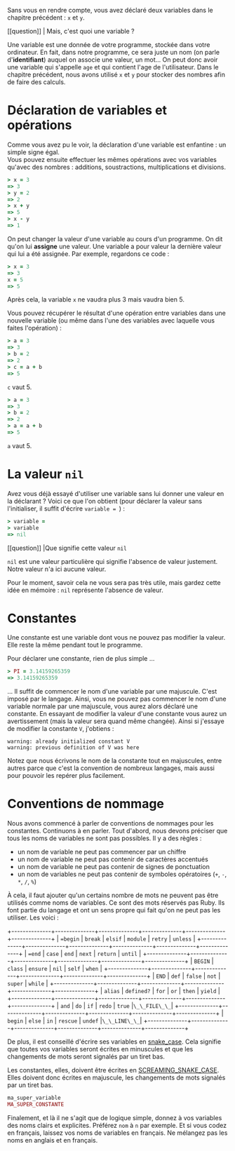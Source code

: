 Sans vous en rendre compte, vous avez déclaré deux variables dans le chapitre précédent : `x` et `y`.  

[[question]]
| Mais, c'est quoi une variable ?

Une variable est une donnée de votre programme, stockée dans votre ordinateur. En fait, dans notre programme, ce sera juste un nom (on parle d'**identifiant**) auquel on associe une valeur, un mot... On peut donc avoir une variable qui s'appelle `age` et qui contient l'age de l'utilisateur. Dans le chapitre précédent, nous avons utilisé `x` et `y` pour stocker des nombres afin de faire des calculs. 

# Déclaration de variables et opérations

Comme vous avez pu le voir, la déclaration d'une variable est enfantine : un simple signe égal.  
Vous pouvez ensuite effectuer les mêmes opérations avec vos variables qu'avec des nombres : additions, soustractions, multiplications et divisions.

```ruby
> x = 3
=> 3
> y = 2
=> 2
> x + y
=> 5
> x - y
=> 1
```

On peut changer la valeur d'une variable au cours d'un programme. On dit qu'on lui **assigne** une valeur. Une variable a pour valeur la dernière valeur qui lui a été assignée. Par exemple, regardons ce code :

```ruby
> x = 3
=> 3
x = 5
=> 5
```

Après cela, la variable `x` ne vaudra plus $3$ mais vaudra bien $5$.

Vous pouvez récupérer le résultat d'une opération entre variables dans une nouvelle variable (ou même dans l'une des variables avec laquelle vous faites l'opération) :

```ruby
> a = 3
=> 3
> b = 2
=> 2
> c = a + b
=> 5
```

`c` vaut $5$.

```ruby
> a = 3
=> 3
> b = 2
=> 2
> a = a + b
=> 5
```

`a` vaut $5$.

# La valeur `nil`

Avez vous déjà essayé d'utiliser une variable sans lui donner une valeur en la déclarant ? Voici ce que l'on obtient (pour déclarer la valeur sans l'initialiser, il suffit d'écrire `variable = `) :

```ruby
> variable =
> variable
=> nil
```

[[question]]
|Que signifie cette valeur `nil`

`nil` est une valeur particulière qui signifie l'absence de valeur justement. Notre valeur n'a ici aucune valeur. 

Pour le moment, savoir cela ne vous sera pas très utile, mais gardez cette idée en mémoire : `nil` représente l'absence de valeur.

# Constantes

Une constante est une variable dont vous ne pouvez pas modifier la valeur. Elle reste la même pendant tout le programme.   

Pour déclarer une constante, rien de plus simple ...

```ruby
> PI = 3.14159265359
=> 3.14159265359
```

... Il suffit de commencer le nom d'une variable par une majuscule. C'est imposé par le langage. Ainsi, vous ne pouvez pas commencer le nom d'une variable normale par une majuscule, vous aurez alors déclaré une constante. En essayant de modifier la valeur d'une constante vous aurez un avertissement (mais la valeur sera quand même changée). Ainsi si j'essaye de modifier la constante `V`, j'obtiens :

```
warning: already initialized constant V
warning: previous definition of V was here
```

Notez que nous écrivons le nom de la constante tout en majuscules, entre autres parce que c'est la convention de nombreux langages, mais aussi pour pouvoir les repérer plus facilement.

# Conventions de nommage

Nous avons commencé à parler de conventions de nommages pour les constantes. Continuons à en parler. Tout d'abord, nous devons préciser que tous les noms de variables ne sont pas possibles. Il y a des règles :

- un nom de variable ne peut pas commencer par un chiffre
- un nom de variable ne peut pas contenir de caractères accentués
- un nom de variable ne peut pas contenir de signes de ponctuation
- un nom de variables ne peut pas contenir de symboles opératoires (`+`, `-`, `*`, `/`, `%`) 

À cela, il faut ajouter qu'un certains nombre de mots ne peuvent pas être utilisés comme noms de variables. Ce sont des mots réservés pas Ruby. Ils font partie du langage et ont un sens propre qui fait qu'on ne peut pas les utiliser. Les voici :

+--------------+--------------+--------------+--------------+--------------+--------------+
|   `=begin`   |    `break`   |    `elsif`   |   `module`   |    `retry`   |   `unless`   |
+--------------+--------------+--------------+--------------+--------------+--------------+
|    `=end`    |    `case`    |     `end`    |    `next`    |   `return`   |   `until`    |
+--------------+--------------+--------------+--------------+--------------+--------------+
|    `BEGIN`   |    `class`   |   `ensure`   |     `nil`    |    `self`    |    `when`    |
+--------------+--------------+--------------+--------------+--------------+--------------+
|     `END`    |     `def`    |    `false`   |     `not`    |    `super`   |   `while`    |
+--------------+--------------+--------------+--------------+--------------+--------------+
|    `alias`   |  `defined?`  |     `for`    |     `or`     |    `then`    |   `yield`    |
+--------------+--------------+--------------+--------------+--------------+--------------+
|     `and`    |     `do`     |     `if`     |    `redo`    |    `true`    |`\_\_FILE\_\_`|
+--------------+--------------+--------------+--------------+--------------+--------------+ 
|    `begin`   |    `else`    |     `in`     |   `rescue`   |    `undef`   |`\_\_LINE\_\_`|
+--------------+--------------+--------------+--------------+--------------+--------------+ 

De plus, il est conseillé d'écrire ses variables en [snake_case](https://fr.wikipedia.org/wiki/Snake_case). Cela signifie que toutes vos variables seront écrites en minuscules et que les changements de mots seront signalés par un tiret bas. 

Les constantes, elles, doivent être écrites en [SCREAMING_SNAKE_CASE](https://fr.wikipedia.org/wiki/Snake_case). Elles doivent donc écrites en majuscule, les changements de mots signalés par un tiret bas. 

```ruby
ma_super_variable
MA_SUPER_CONSTANTE  
``` 

Finalement, et là il ne s'agit que de logique simple, donnez à vos variables des noms clairs et explicites. Préférez `nom` à `n` par exemple. Et si vous codez en français, laissez vos noms de variables en français. Ne mélangez pas les noms en anglais et en français.